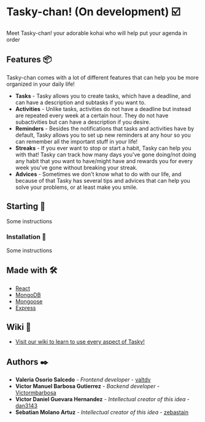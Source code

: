 # Tasky-chan! (On development) ☑️
Meet Tasky-chan! your adorable kohai who will help put your agenda in order

## Features 📦
Tasky-chan comes with a lot of different features that can help you be more organized in your daily life!
* **Tasks** - Tasky allows you to create tasks, which have a deadline, and can have a description and subtasks if you want to.
* **Activities** - Unlike tasks, activities do not have a deadline but instead are repeated every week at a certain hour. They do not have subactivities but can have a description if you desire.
* **Reminders** - Besides the notifications that tasks and activities have by default, Tasky allows you to set up new reminders at any hour so you can remember all the important stuff in your life!
* **Streaks** - If you ever want to stop or start a habit, Tasky can help you with that! Tasky can track how many days you've gone doing/not doing any habit that you want to have/might have and rewards you for every week you've gone without breaking your streak.
* **Advices** - Sometimes we don't know what to do with our life, and because of that Tasky has several tips and advices that can help you solve your problems, or at least make you smile.

## Starting 🚀
Some instructions

### Installation 🔧
Some instructions

## Made with 🛠️
* [React](https://reactjs.org/) 
* [MongoDB](https://www.mongodb.com/)
* [Mongoose](https://mongoosejs.com/docs/)
* [Express](https://expressjs.com/)

## Wiki 📖
* [Visit our wiki to learn to use every aspect of Tasky!](https://github.com/valtdv/TaskyChan/wiki)

## Authors ✒️
* **Valeria Osorio Salcedo** - *Frontend developer* - [valtdv](https://github.com/valtdv)
* **Victor Manuel Barbosa Gutierrez** - *Backend developer* - [Victormbarbosa](https://github.com/Victormbarbosa)
* **Victor Daniel Guevara Hernandez** - *Intellectual creator of this idea* - [dan3143](https://github.com/dan3143)
* **Sebatian Molano Artuz** - *Intellectual creator of this idea* - [zebastain](https://github.com/zebastain)
